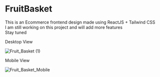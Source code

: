# FruitBasket

This is an Ecommerce frontend design made using ReactJS + Tailwind CSS  
I am still working on this project and will add more features  
Stay tuned

Desktop View

![Fruit_Basket (1)](https://github.com/sd535682/FruitBasket/assets/61840607/3a08cc27-7319-4e7a-a5ee-2cf3a49d00be)

Mobile View

![Fruit_Basket_Mobile](https://github.com/sd535682/FruitBasket/assets/61840607/03f47b15-519f-4238-b938-1f3ff57f4eca)
